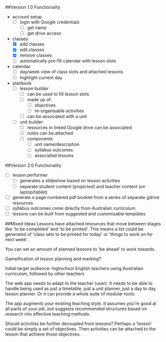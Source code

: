 ##Version 1.0 Functionality
+ account setup
  + [ ] login with Google credentials
    + [ ] get name
    + [ ] get drive access
+ classes
  + [x] add classes
  + [x] edit classes
  + [x] remove classes
  + [ ] automatically pre-fill calendar with lesson slots
+ calendar
  + [ ] day/week view of class slots and attached lessons
  + [ ] highlight current day
+ planbook
  + [ ] lesson builder
    + [ ] can be used to fill lesson slots
    + [ ] made up of:
      + [ ] objectives
      + [ ] re-organisable activities
    + [ ] can be associated with a unit
  + [ ] unit builder
    + [ ] resources in linked Google drive can be associated
    + [ ] notes can be attached
    + [ ] components
      + [ ] unit name/description
      + [ ] syllabus outcomes
      + [ ] associated lessons

##Version 2.0 Functionality
+ [ ] lesson performer
  + [ ] generates a slideshow based on lesson activities
  + [ ] separate student content (projected) and teacher content (on laptop/tablet)
+ [ ] generate a page numbered pdf booklet from a series of separate gdrive resources
+ [ ] syllabus outcomes come directly from Australian curriculum
+ [ ] lessons can be built from suggested and customizable templates

##Mixed Ideas
Lessons have attached resources that move between stages like 'to be completed' and 'to be printed'. This means a list could be generated of 'class sets to be printed for today' or 'things to work on for next week'.

You can set an amount of planned lessons to 'be ahead' to work towards.

Gameification of lesson planning and marking?

Initial target audience: highschool English teachers using Australian curriculum, followed by other teachers

The web app needs to adapt to the teacher (user). It needs to be able to handle being used as just a timetable, just a unit planner, just a day to day lesson planner. Or it can provide a whole suite of modular tools.

The app augments your existing teaching style. It assumes you're good at all parts of your job, but suggests recommended structures based on research into effective teaching methods.

Should activities be further decoupled from lessons? Perhaps a 'lesson' could be simply a set of objectives. Then activities can be attached to the lesson that achieve those objectives.
